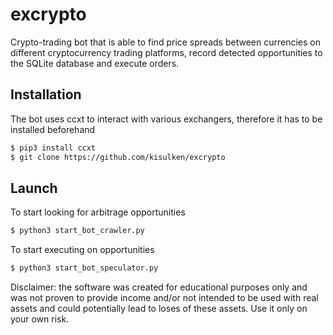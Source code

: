 # excrypto

Crypto-trading bot that is able to find price spreads between currencies on different cryptocurrency trading platforms, record detected opportunities to the SQLite database and execute orders.

## Installation
The bot uses ccxt to interact with various exchangers, therefore it has to be installed beforehand
```bash
$ pip3 install ccxt
$ git clone https://github.com/kisulken/excrypto
```

## Launch
To start looking for arbitrage opportunities
```bash
$ python3 start_bot_crawler.py
```

To start executing on opportunities
```bash
$ python3 start_bot_speculator.py
```

Disclaimer: the software was created for educational purposes only and was not proven to provide income and/or not intended to be used with real assets and could potentially lead to loses of these assets. Use it only on your own risk.
